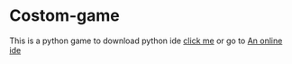 # Costom-game
This is a python game to download python ide [click me](https://python.org) 
or go to [An online ide](https://online-ide.com)
